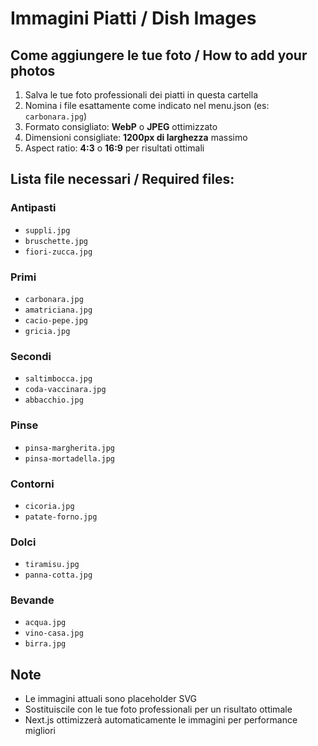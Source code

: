 # Immagini Piatti / Dish Images

## Come aggiungere le tue foto / How to add your photos

1. Salva le tue foto professionali dei piatti in questa cartella
2. Nomina i file esattamente come indicato nel menu.json (es: `carbonara.jpg`)
3. Formato consigliato: **WebP** o **JPEG** ottimizzato
4. Dimensioni consigliate: **1200px di larghezza** massimo
5. Aspect ratio: **4:3** o **16:9** per risultati ottimali

## Lista file necessari / Required files:

### Antipasti
- `suppli.jpg`
- `bruschette.jpg`
- `fiori-zucca.jpg`

### Primi
- `carbonara.jpg`
- `amatriciana.jpg`
- `cacio-pepe.jpg`
- `gricia.jpg`

### Secondi
- `saltimbocca.jpg`
- `coda-vaccinara.jpg`
- `abbacchio.jpg`

### Pinse
- `pinsa-margherita.jpg`
- `pinsa-mortadella.jpg`

### Contorni
- `cicoria.jpg`
- `patate-forno.jpg`

### Dolci
- `tiramisu.jpg`
- `panna-cotta.jpg`

### Bevande
- `acqua.jpg`
- `vino-casa.jpg`
- `birra.jpg`

## Note
- Le immagini attuali sono placeholder SVG
- Sostituiscile con le tue foto professionali per un risultato ottimale
- Next.js ottimizzerà automaticamente le immagini per performance migliori

